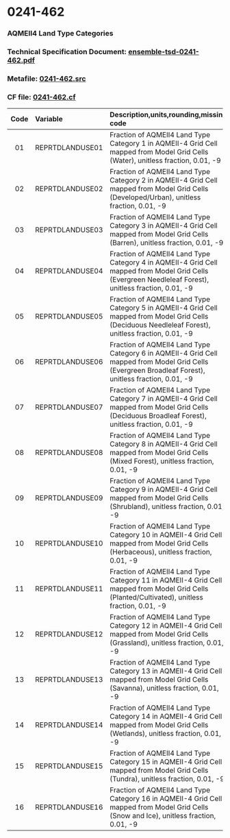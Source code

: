 # 0241-462
### AQMEII4 Land Type Categories
### Technical Specification Document: [ensemble-tsd-0241-462.pdf](../tsd/ensemble-tsd-0241-462.pdf)
### Metafile: [0241-462.src](../src/0241-462.src)
### CF file: [0241-462.cf](../cf/0241-462.cf)
|Code|Variable|Description,units,rounding,missing code|Postprocessing|
|:-:|:-|:-|:-|
|01|REPRTDLANDUSE01|Fraction of AQMEII4 Land Type Category 1 in AQMEII-4 Grid Cell mapped from Model Grid Cells (Water), unitless fraction, 0.01, -9|N|
|02|REPRTDLANDUSE02|Fraction of AQMEII4 Land Type Category 2 in AQMEII-4 Grid Cell mapped from Model Grid Cells  (Developed/Urban), unitless fraction, 0.01, -9|N|
|03|REPRTDLANDUSE03|Fraction of AQMEII4 Land Type Category 3 in AQMEII-4 Grid Cell mapped from Model Grid Cells  (Barren), unitless fraction, 0.01, -9|N|
|04|REPRTDLANDUSE04|Fraction of AQMEII4 Land Type Category 4 in AQMEII-4 Grid Cell mapped from Model Grid Cells  (Evergreen Needleleaf Forest), unitless fraction, 0.01, -9|N|
|05|REPRTDLANDUSE05|Fraction of AQMEII4 Land Type Category 5 in AQMEII-4 Grid Cell mapped from Model Grid Cells  (Deciduous Needleleaf Forest), unitless fraction, 0.01, -9|N|
|06|REPRTDLANDUSE06|Fraction of AQMEII4 Land Type Category 6 in AQMEII-4 Grid Cell mapped from Model Grid Cells  (Evergreen Broadleaf Forest), unitless fraction, 0.01, -9|N|
|07|REPRTDLANDUSE07|Fraction of AQMEII4 Land Type Category 7 in AQMEII-4 Grid Cell mapped from Model Grid Cells  (Deciduous Broadleaf Forest), unitless fraction, 0.01, -9|N|
|08|REPRTDLANDUSE08|Fraction of AQMEII4 Land Type Category 8 in AQMEII-4 Grid Cell mapped from Model Grid Cells  (Mixed Forest), unitless fraction, 0.01, -9|N|
|09|REPRTDLANDUSE09|Fraction of AQMEII4 Land Type Category 9 in AQMEII-4 Grid Cell mapped from Model Grid Cells  (Shrubland), unitless fraction, 0.01, -9|N|
|10|REPRTDLANDUSE10|Fraction of AQMEII4 Land Type Category 10 in AQMEII-4 Grid Cell mapped from Model Grid Cells  (Herbaceous), unitless fraction, 0.01, -9|N|
|11|REPRTDLANDUSE11|Fraction of AQMEII4 Land Type Category 11 in AQMEII-4 Grid Cell mapped from Model Grid Cells  (Planted/Cultivated), unitless fraction, 0.01, -9|N|
|12|REPRTDLANDUSE12|Fraction of AQMEII4 Land Type Category 12 in AQMEII-4 Grid Cell mapped from Model Grid Cells  (Grassland), unitless fraction, 0.01, -9|N|
|13|REPRTDLANDUSE13|Fraction of AQMEII4 Land Type Category 13 in AQMEII-4 Grid Cell mapped from Model Grid Cells  (Savanna), unitless fraction, 0.01, -9|N|
|14|REPRTDLANDUSE14|Fraction of AQMEII4 Land Type Category 14 in AQMEII-4 Grid Cell mapped from Model Grid Cells  (Wetlands), unitless fraction, 0.01, -9|N|
|15|REPRTDLANDUSE15|Fraction of AQMEII4 Land Type Category 15 in AQMEII-4 Grid Cell mapped from Model Grid Cells  (Tundra), unitless fraction, 0.01, -9|N|
|16|REPRTDLANDUSE16|Fraction of AQMEII4 Land Type Category 16 in AQMEII-4 Grid Cell mapped from Model Grid Cells  (Snow and Ice), unitless fraction, 0.01, -9|N|
